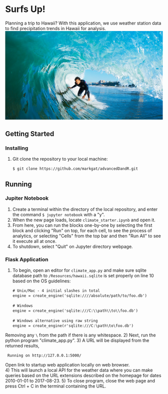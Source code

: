 # Surfs Up!
Planning a trip to Hawaii? With this application, we use weather station data to find precipitation trends in Hawaii for analysis.  
![surfs-up.jpeg](Images/surfs-up.png)
## Getting Started
### Installing
1) Git clone the repository to your local machine:
    ````
    $ git clone https://github.com/markgat/advancedDandR.git
    ````
## Running
### Jupiter Notebook
1) Create a terminal within the directory of the local repository, and enter the command ````$ jupyter notebook```` with a "y".
2) When the new page loads, locate ````climate_starter.ipynb```` and open it.
3) From here, you can run the blocks one-by-one by selecting the first block and clicking "Run" on top, for each cell, to see the process of analytics, or selecting "Cells" from the top bar and then "Run All" to see it execute all at once.
4) To shutdown, select "Quit" on Jupyter directory webpage.
### Flask Application
1) To begin, open an editor for ````climate_app.py```` and make sure sqlite database path to ````/Resources/hawaii.sqlite```` is set properly on line 10 based on the OS guidelines:
    ````
    # Unix/Mac - 4 initial slashes in total
    engine = create_engine('sqlite:////absolute/path/to/foo.db')

    # Windows
    engine = create_engine('sqlite:///C:\\path\\to\\foo.db')

    # Windows alternative using raw string
    engine = create_engine(r'sqlite:///C:\path\to\foo.db')
    ````
Removing any ````\```` from the path if there is any whitespace.
2) Next, run the python program "climate_app.py".
3) A URL will be displayed from the returned results,
````
 Running on http://127.0.0.1:5000/
````
Open link to startup web application locally on web browser.  
4) This will launch a local API for the weather data where you can make queries based on the URL extensions described on the homepage for dates 2010-01-01 to 2017-08-23.
5) To close program, close the web page and press Ctrl + C in the terminal 
containing the URL.